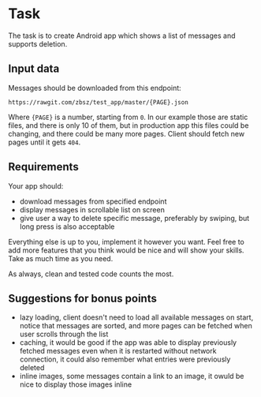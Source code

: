 # Task

The task is to create Android app which shows a list of messages and supports deletion.


## Input data
Messages should be downloaded from this endpoint:

```
https://rawgit.com/zbsz/test_app/master/{PAGE}.json
```

Where `{PAGE}` is a number, starting from `0`. 
In our example those are static files, and there is only 10 of them, but in production app this files could be changing, 
and there could be many more pages. Client should fetch new pages until it gets `404`. 

## Requirements
Your app should:

- download messages from specified endpoint
- display messages in scrollable list on screen
- give user a way to delete specific message, preferably by swiping, but long press is also acceptable

Everything else is up to you, implement it however you want. 
Feel free to add more features that you think would be nice and will show your skills.
Take as much time as you need.

As always, clean and tested code counts the most. 

## Suggestions for bonus points

- lazy loading, client doesn't need to load all available messages on start, notice that messages are sorted, 
and more pages can be fetched when user scrolls through the list
- caching, it would be good if the app was able to display previously fetched messages even when it is restarted without
network connection, it could also remember what entries were previously deleted
- inline images, some messages contain a link to an image, it owuld be nice to display those images inline

